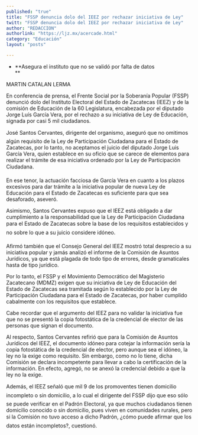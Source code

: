 ```yaml
---
published: "true"
title: "FSSP denuncia dolo del IEEZ por rechazar iniciativa de Ley"
twitt: "FSSP denuncia dolo del IEEZ por rechazar iniciativa de Ley"
author: "REDACCION"
authorlink: "https://ljz.mx/acercade.html"
category: "Educación"
layout: "posts"

---
```


*   **Asegura el instituto que no se validó por falta de datos   
    **


  MARTIN CATALAN LERMA



  En conferencia de prensa, el Frente Social por la Soberanía Popular (FSSP) denunció dolo del Instituto Electoral del Estado de Zacatecas (IEEZ) y de la comisión de Educación de la 60 Legislatura, encabezada por el diputado Jorge Luís García Vera, por el rechazo a su iniciativa de Ley de Educación, signada por casi 5 mil ciudadanos.



  José Santos Cervantes, dirigente del organismo, aseguró que no omitimos algún requisito de la Ley de Participación Ciudadana para el Estado de Zacatecas, por lo tanto, no aceptamos el juicio del diputado Jorge Luis García Vera, quien establece en su oficio que se carece de elementos para realizar el trámite de esa iniciativa ordenado por la Ley de Participación Ciudadana.



  En ese tenor, la actuación facciosa de García Vera en cuanto a los plazos excesivos para dar trámite a la iniciativa popular de nueva Ley de Educación para el Estado de Zacatecas es suficiente para que sea desaforado, aseveró.



  Asimismo, Santos Cervantes expuso que el IEEZ está obligado a dar cumplimiento a la responsabilidad que la Ley de Participación Ciudadana para el Estado de Zacatecas sobre la base de los requisitos establecidos y no sobre lo que a su juicio considere idóneo.



  Afirmó también que el Consejo General del IEEZ mostró total desprecio a su iniciativa popular y jamás analizó el informe de la Comisión de Asuntos Jurídicos, ya que está plagada de todo tipo de errores, desde gramaticales hasta de tipo jurídico.



  Por lo tanto, el FSSP y el Movimiento Democrático del Magisterio Zacatecano (MDMZ) exigen que su iniciativa de Ley de Educación del Estado de Zacatecas sea tramitada según lo establecido por la Ley de Participación Ciudadana para el Estado de Zacatecas, por haber cumplido cabalmente con los requisitos que establece.



  Cabe recordar que el argumento del IEEZ para no validar la iniciativa fue que no se presentó la copia fotostática de la credencial de elector de las personas que signan el documento.



  Al respecto, Santos Cervantes refirió que para la Comisión de Asuntos Jurídicos del IEEZ, el documento idóneo para cotejar la información sería la copia fotostática de la credencial de elector, pero aunque sea el idóneo, la ley no la exige como requisito. Sin embargo, como no lo tiene, dicha Comisión se declara incompetente para llevar a cabo la certificación de la información. En efecto, agregó, no se anexó la credencial debido a que la ley no la exige.



  Además, el IEEZ señaló que mil 9 de los promoventes tienen domicilio incompleto o sin domicilio, a lo cual el dirigente del FSSP dijo que eso sólo se puede verificar en el Padrón Electoral, ya que muchos ciudadanos tienen domicilio conocido o sin domicilio, pues viven en comunidades rurales, pero si la Comisión no tuvo acceso a dicho Padrón, ¿cómo puede afirmar que los datos están incompletos?, cuestionó.

